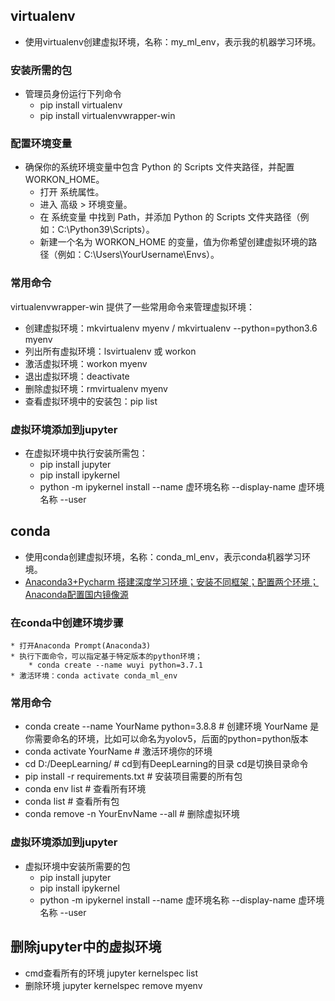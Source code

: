 
## virtualenv
* 使用virtualenv创建虚拟环境，名称：my_ml_env，表示我的机器学习环境。
### 安装所需的包
* 管理员身份运行下列命令
    * pip install virtualenv
    * pip install virtualenvwrapper-win

### 配置环境变量
* 确保你的系统环境变量中包含 Python 的 Scripts 文件夹路径，并配置 WORKON_HOME。
    * 打开 系统属性。
    * 进入 高级 > 环境变量。
    * 在 系统变量 中找到 Path，并添加 Python 的 Scripts 文件夹路径（例如：C:\Python39\Scripts）。
    * 新建一个名为 WORKON_HOME 的变量，值为你希望创建虚拟环境的路径（例如：C:\Users\YourUsername\Envs）。

### 常用命令
virtualenvwrapper-win 提供了一些常用命令来管理虚拟环境：
* 创建虚拟环境：mkvirtualenv myenv / mkvirtualenv --python=python3.6 myenv
* 列出所有虚拟环境：lsvirtualenv 或 workon
* 激活虚拟环境：workon myenv
* 退出虚拟环境：deactivate
* 删除虚拟环境：rmvirtualenv myenv
* 查看虚拟环境中的安装包：pip list

### 虚拟环境添加到jupyter
* 在虚拟环境中执行安装所需包：
    * pip install jupyter
    * pip install ipykernel
    * python -m ipykernel install --name 虚环境名称 --display-name 虚环境名称 --user

## conda
* 使用conda创建虚拟环境，名称：conda_ml_env，表示conda机器学习环境。
* [Anaconda3+Pycharm 搭建深度学习环境；安装不同框架；配置两个环境；Anaconda配置国内镜像源](https://blog.csdn.net/2302_76846184/article/details/138009420)
### 在conda中创建环境步骤
    * 打开Anaconda Prompt(Anaconda3)
    * 执行下面命令，可以指定基于特定版本的python环境；
        * conda create --name wuyi python=3.7.1
    * 激活环境：conda activate conda_ml_env

### 常用命令
* conda create --name YourName python=3.8.8  # 创建环境 YourName 是你需要命名的环境，比如可以命名为yolov5，后面的python=python版本
* conda activate YourName  # 激活环境你的环境
* cd D:/DeepLearning/  # cd到有DeepLearning的目录   cd是切换目录命令
* pip install -r requirements.txt  # 安装项目需要的所有包
* conda env list  # 查看所有环境
* conda list  # 查看所有包
* conda remove -n YourEnvName --all  # 删除虚拟环境

### 虚拟环境添加到jupyter
* 虚拟环境中安装所需要的包
    * pip install jupyter
    * pip install ipykernel
    * python -m ipykernel install --name 虚环境名称 --display-name 虚环境名称 --user

## 删除jupyter中的虚拟环境
* cmd查看所有的环境 jupyter kernelspec list
* 删除环境 jupyter kernelspec remove myenv

